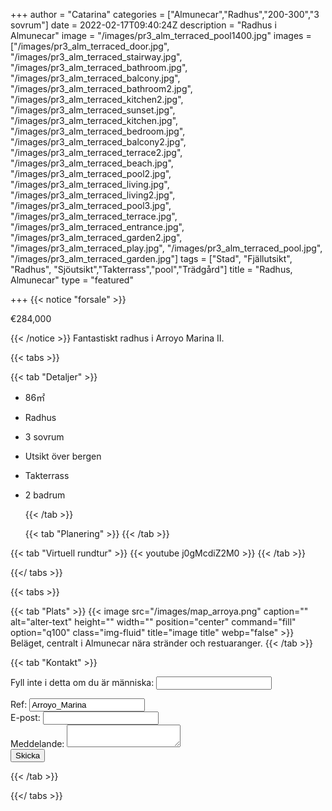 +++
author = "Catarina"
categories = ["Almunecar","Radhus","200-300","3 sovrum"]
date = 2022-02-17T09:40:24Z
description = "Radhus i Almunecar"
image = "/images/pr3_alm_terraced_pool1400.jpg"
images = ["/images/pr3_alm_terraced_door.jpg", "/images/pr3_alm_terraced_stairway.jpg", "/images/pr3_alm_terraced_bathroom.jpg", "/images/pr3_alm_terraced_balcony.jpg", "/images/pr3_alm_terraced_bathroom2.jpg", "/images/pr3_alm_terraced_kitchen2.jpg", "/images/pr3_alm_terraced_sunset.jpg", "/images/pr3_alm_terraced_kitchen.jpg", "/images/pr3_alm_terraced_bedroom.jpg", "/images/pr3_alm_terraced_balcony2.jpg", "/images/pr3_alm_terraced_terrace2.jpg", "/images/pr3_alm_terraced_beach.jpg", "/images/pr3_alm_terraced_pool2.jpg", "/images/pr3_alm_terraced_living.jpg", "/images/pr3_alm_terraced_living2.jpg", "/images/pr3_alm_terraced_pool3.jpg", "/images/pr3_alm_terraced_terrace.jpg", "/images/pr3_alm_terraced_entrance.jpg", "/images/pr3_alm_terraced_garden2.jpg", "/images/pr3_alm_terraced_play.jpg", "/images/pr3_alm_terraced_pool.jpg", "/images/pr3_alm_terraced_garden.jpg"]
tags = ["Stad", "Fjällutsikt", "Radhus", "Sjöutsikt","Takterrass","pool","Trädgård"]
title = "Radhus, Almunecar"
type = "featured"

+++
{{< notice "forsale" >}}

€284,000

{{< /notice >}} Fantastiskt radhus i Arroyo Marina II. 

{{< tabs >}}

{{< tab "Detaljer" >}}

* 86&#x33A1;
* Radhus
* 3 sovrum
* Utsikt över bergen
* Takterrass
* 2 badrum

  {{< /tab >}}

  {{< tab "Planering" >}} {{< /tab >}}

{{< tab "Virtuell rundtur" >}} {{< youtube j0gMcdiZ2M0 >}} {{< /tab >}}

{{</ tabs >}}

{{< tabs >}}

{{< tab "Plats" >}}
{{< image src="/images/map_arroya.png" caption="" alt="alter-text" height="" width="" position="center" command="fill" option="q100" class="img-fluid" title="image title" webp="false" >}}
Beläget, centralt i Almunecar nära stränder och restuaranger. {{< /tab >}}

{{< tab "Kontakt" >}} <form name="propertyContact" method="POST" netlify-honeypot="bot-field" data-netlify="true">
<div class="form-group">
<p class="d-none"><label>Fyll inte i detta om du är människa: <input name="bot-field" /></label></p>
</div>
<div class="form-group">
<label>Ref: <input name="property-ref" class="form-control" value="Arroyo_Marina" readonly/></label>
</div>
<div class="form-group">
<label>E-post: <input type="text" class="form-control" name="email" /></label>
</div>
<div class="form-group">
<label>Meddelande: </label> <textarea name="message" class="form-control"></textarea>
</div>
<button type="submit" class="btn btn-primary">Skicka</button>
</form> {{< /tab >}}

{{</ tabs >}}